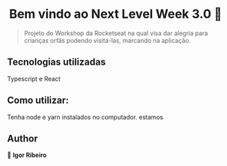 <h1 align="center">Bem vindo ao Next Level Week 3.0 👋</h1>
<p>
</p>

> Projeto do Workshop da Rocketseat na qual visa dar alegria para crianças orfãs podendo visitá-las, marcando na aplicação.

## Tecnologias utilizadas

Typescript e React

## Como utilizar:

Tenha node e yarn instalados no computador. estamos

## Author

👤 **Igor Ribeiro**
